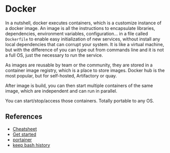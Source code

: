 # Docker

In a nutshell, docker executes containers, which is a customize instance of a
docker image. An image is all the instructions to encapsulate libraries,
dependencies, environment variables, configuration... in a file called
`Dockerfile` to enable easy initialization of new services, without install any
local dependencies that can corrupt your system. It is like a virtual machine,
but with the difference of you can type out from commands line and it is not a
full OS, just the necessary to run the service.

As images are reusable by team or the community, they are stored in a container
image registry, which is a place to store images. Docker hub is the most
popular, but for self-hosted, Artifactory or quay.

 After image is build, you can then start
multiple containers of the same image, which are independent and can run in
parallel.

You can start/stop/access those containers. Totally portable to any OS.

## References

- [Cheatsheet](https://gist.github.com/McLargo/ae633d1ff481c20c21433074169d283c#file-docker-md)
- [Get started](https://docs.docker.com/get-started/)
- [portainer](https://hub.docker.com/r/portainer/portainer-ce/)
- [keep bash history](https://antistatique.net/en/blog/tips-docker-keep-your-bash-history)
